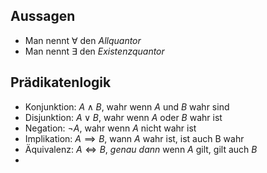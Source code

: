 ## Aussagen
- Man nennt $\forall$ den _Allquantor_
- Man nennt $\exists$ den _Existenzquantor_
## Prädikatenlogik
- Konjunktion: $A \land B$, wahr wenn $A$ und $B$ wahr sind
- Disjunktion: $A \lor B$, wahr wenn $A$ oder $B$ wahr ist
- Negation: $\lnot A$, wahr wenn $A$ nicht wahr ist
- Implikation: $A \implies B$, wann $A$ wahr ist, ist auch B wahr
- Äquivalenz: $A \iff B$, _genau dann_ wenn $A$ gilt, gilt auch $B$
- 